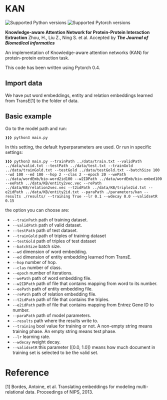 # KAN

![Supported Python versions](https://img.shields.io/badge/python-3.6-blue.svg)
![Supported Pytorch versions](https://img.shields.io/badge/pytorch-0.4-blue.svg)

**Knowledge-aware Attention Network for Protein-Protein Interaction Extraction** Zhou, H., Liu Z., Ning S. et al. Accepted by ***The Journal of Biomedical informatics***

An implementation of Knowledge-aware attention networks (KAN) for protein-protein extraction task.

This code has been written using Pytorch 0.4.

## Import data
We have put word embeddings, entity and relation embeddings learned from TransE[1] to the folder of data.

## Basic example
Go to the model path and run:
```console
❱❱❱ python3 main.py
```
In this setting, the default hyperparameters are used. Or run in specific settings:
```
❱❱❱ python3 main.py --trainPath ../data/train.txt --validPath ../data/valid.txt --testPath ../data/test.txt --trainGold ../data/trainGold.txt --testGold ../data/testGold.txt --batchSize 100 --wd 100 --ed 100 --hop 2 --clas 2 --epoch 20 --wePath ../data/wordEmb/bio-word2id100 --w2IDPath ../data/wordEmb/bio-embed100 --eePath ../data/KB/entity2vec.vec --rePath ../data/KB/relation2vec.vec --t2idPath ../data/KB/triple2id.txt --e2idPath ../data/KB/entity2id.txt --paraPath ./parameters/kan --results ./results/ --training True --lr 0.1 --wdecay 0.0 --validsetR 0.15
```

the option you can choose are:
- `--trainPath` path of training dataset.
- `--validPath` path of valid dataset.
- `--testPath` path of test dataset.
- `--trainGold` path of triples of training dataset 
- `--testGold` path of triples of test dataset 
- `--batchSize` batch size.
- `--wd` dimension of word embedding.
- `--ed` dimension of entity embedding learned from TransE.
- `--hop` number of hop.
- `--clas` number of class.
- `--epoch` number of iterations.
- `--wePath` path of word embedding file.
- `--w2IDPath` path of file that contains mapping from word to its number.
- `--eePath` path of entity embedding file.
- `--rePath` path of relation embedding file.
- `--t2idPath` path of file that contains the triples.
- `--e2idPath` path of file that contains mapping from Entrez Gene ID to number.
- `--paraPath` path of model parameters.
- `--results` path where the results write to.
- `--training` bool value for training or not. A non-empty string means training phase. An empty string means test phase.
- `--lr` learning rate.
- `--wdecay` weight decay.
- `--validsetR` this parameter ([0.0, 1.0]) means how much document in training set is selected to be the valid set.

# Reference

[1] Bordes, Antoine, et al. Translating embeddings for modeling multi-relational data. Proceedings of NIPS, 2013.
